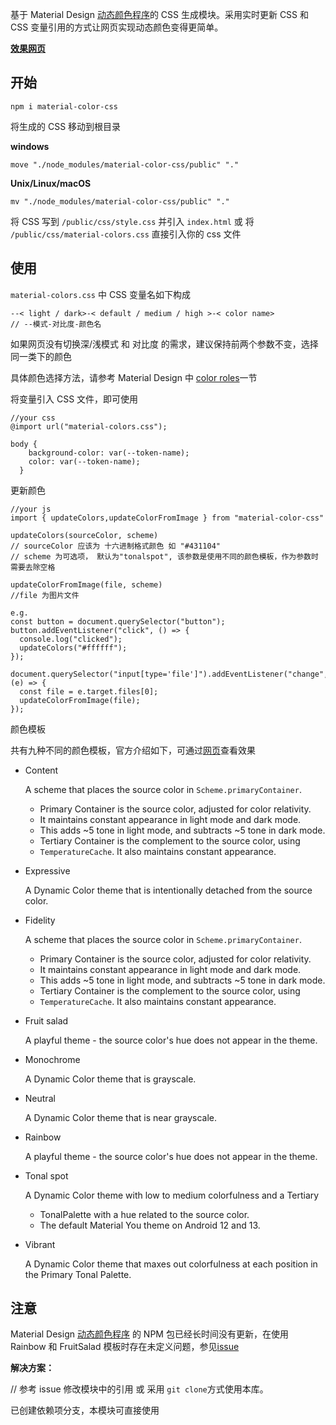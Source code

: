 基于 Material Design [动态颜色程序](https://github.com/material-foundation/material-color-utilities/tree/main)的 CSS 生成模块。采用实时更新 CSS 和 CSS 变量引用的方式让网页实现动态颜色变得更简单。

[**效果网页**](https://linvie.github.io/material-color-css/)

## 开始

```cli
npm i material-color-css
```

将生成的 CSS 移动到根目录

**windows**

```
move "./node_modules/material-color-css/public" "."
```

**Unix/Linux/macOS**

```
mv "./node_modules/material-color-css/public" "."
```

将 CSS 写到 `/public/css/style.css` 并引入 `index.html` 或 将 `/public/css/material-colors.css` 直接引入你的 css 文件

## 使用

`material-colors.css` 中 CSS 变量名如下构成

```
--< light / dark>-< default / medium / high >-< color name>
// --模式-对比度-颜色名
```

如果网页没有切换深/浅模式 和 对比度 的需求，建议保持前两个参数不变，选择同一类下的颜色

具体颜色选择方法，请参考 Material Design 中 [color roles](https://m3.material.io/styles/color/roles)一节

将变量引入 CSS 文件，即可使用

```
//your css
@import url("material-colors.css");

body {
    background-color: var(--token-name);
    color: var(--token-name);
  }
```

更新颜色

```
//your js
import { updateColors,updateColorFromImage } from "material-color-css"

updateColors(sourceColor, scheme)
// sourceColor 应该为 十六进制格式颜色 如 "#431104"
// scheme 为可选项， 默认为"tonalspot", 该参数是使用不同的颜色模板，作为参数时需要去除空格

updateColorFromImage(file, scheme)
//file 为图片文件

e.g.
const button = document.querySelector("button");
button.addEventListener("click", () => {
  console.log("clicked");
  updateColors("#ffffff");
});

document.querySelector("input[type='file']").addEventListener("change", (e) => {
  const file = e.target.files[0];
  updateColorFromImage(file);
});
```

颜色模板

共有九种不同的颜色模板，官方介绍如下，可通过[网页](https://linvie.github.io/material-color-css/)查看效果

- Content

  A scheme that places the source color in `Scheme.primaryContainer`.

  - Primary Container is the source color, adjusted for color relativity.
  - It maintains constant appearance in light mode and dark mode.
  - This adds ~5 tone in light mode, and subtracts ~5 tone in dark mode.
  - Tertiary Container is the complement to the source color, using
  - `TemperatureCache`. It also maintains constant appearance.

- Expressive

  A Dynamic Color theme that is intentionally detached from the source color.

- Fidelity

  A scheme that places the source color in `Scheme.primaryContainer`.

  - Primary Container is the source color, adjusted for color relativity.
  - It maintains constant appearance in light mode and dark mode.
  - This adds ~5 tone in light mode, and subtracts ~5 tone in dark mode.
  - Tertiary Container is the complement to the source color, using
  - `TemperatureCache`. It also maintains constant appearance.

- Fruit salad

  A playful theme - the source color's hue does not appear in the theme.

- Monochrome

  A Dynamic Color theme that is grayscale.

- Neutral

  A Dynamic Color theme that is near grayscale.

- Rainbow

  A playful theme - the source color's hue does not appear in the theme.

- Tonal spot

  A Dynamic Color theme with low to medium colorfulness and a Tertiary

  - TonalPalette with a hue related to the source color.
  - The default Material You theme on Android 12 and 13.

- Vibrant

  A Dynamic Color theme that maxes out colorfulness at each position in the Primary Tonal Palette.

## 注意

Material Design [动态颜色程序](https://github.com/material-foundation/material-color-utilities/tree/main) 的 NPM 包已经长时间没有更新，在使用 Rainbow 和 FruitSalad 模板时存在未定义问题，参见[issue](https://github.com/material-foundation/material-color-utilities/issues/137)

**解决方案：**

// 参考 issue 修改模块中的引用 或 采用 `git clone`方式使用本库。

已创建依赖项分支，本模块可直接使用
